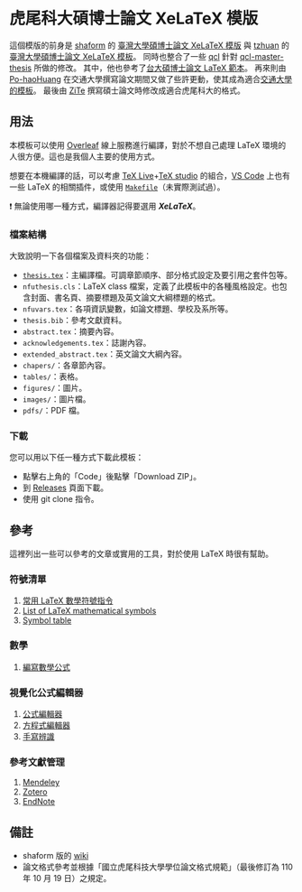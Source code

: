 # 虎尾科大碩博士論文 XeLaTeX 模版

這個模版的前身是 [shaform](http://github.com/shaform) 的 [臺灣大學碩博士論文 XeLaTeX 模版](https://github.com/shaform/ntu-thesis) 與 [tzhuan](http://github.com/tzhuan) 的
[臺灣大學碩博士論文 XeLaTeX 模板](https://github.com/tzhuan/ntu-thesis)。
同時也整合了一些 [qcl](https://github.com/qcl) 針對
[qcl-master-thesis](https://github.com/qcl/qcl-master-thesis) 所做的修改。
其中，他也參考了[台大碩博士論文 LaTeX 範本](https://code.google.com/p/ntu-thesis-latex-template/)。
再來則由 [Po-haoHuang](https://github.com/Po-haoHuang) 在交通大學撰寫論文期間又做了些許更動，使其成為適合[交通大學的模板](https://github.com/Po-haoHuang/nctu-thesis)。
最後由 [ZiTe](https://github.com/ziteh) 撰寫碩士論文時修改成適合虎尾科大的格式。

## 用法

本模板可以使用 [Overleaf](https://www.overleaf.com) 線上服務進行編譯，對於不想自己處理 LaTeX 環境的人很方便。這也是我個人主要的使用方式。

想要在本機編譯的話，可以考慮 [TeX Live](https://www.tug.org/texlive/)+[TeX studio](https://www.texstudio.org/) 的組合，[VS Code](https://code.visualstudio.com/) 上也有一些 LaTeX 的相關插件，或使用 [`Makefile`](./Makefile)（未實際測試過）。

:heavy_exclamation_mark: 無論使用哪一種方式，編譯器記得要選用 ***XeLaTeX***。

### 檔案結構

大致說明一下各個檔案及資料夾的功能：

- [`thesis.tex`](./thesis.tex)：主編譯檔。可調章節順序、部分格式設定及要引用之套件包等。
- `nfuthesis.cls`：LaTeX class 檔案，定義了此模板中的各種風格設定。也包含封面、書名頁、摘要標題及英文論文大綱標題的格式。
- `nfuvars.tex`：各項資訊變數，如論文標題、學校及系所等。
- `thesis.bib`：參考文獻資料。
- `abstract.tex`：摘要內容。
- `acknowledgements.tex`：誌謝內容。
- `extended_abstract.tex`：英文論文大綱內容。
- `chapers/`：各章節內容。
- `tables/`：表格。
- `figures/`：圖片。
- `images/`：圖片檔。
- `pdfs/`：PDF 檔。

### 下載

您可以用以下任一種方式下載此模板：
- 點擊右上角的「Code」後點擊「Download ZIP」。
- 到 [Releases](https://github.com/ziteh/nfu-thesis/releases) 頁面下載。
- 使用 git clone 指令。

## 參考

這裡列出一些可以參考的文章或實用的工具，對於使用 LaTeX 時很有幫助。

### 符號清單
1. [常用 LaTeX 數學符號指令](https://hackmd.io/@CynthiaChuang/Basic-LaTeX-Commands)
1. [List of LaTeX mathematical symbols](https://oeis.org/wiki/List_of_LaTeX_mathematical_symbols)
1. [Symbol table](https://www.overleaf.com/latex/templates/symbol-table/fhqmttqvrnhk)

### 數學
1. [編寫數學公式](https://en.wikibooks.org/wiki/LaTeX/Mathematics)

### 視覺化公式編輯器
1. [公式編輯器](https://www.latexlive.com/##)
1. [方程式編輯器](https://editor.codecogs.com/)
1. [手寫辨識](https://webdemo.myscript.com/views/math/index.html)

### 參考文獻管理
1. [Mendeley](https://www.mendeley.com/search/)
1. [Zotero](https://www.zotero.org/)
1. [EndNote](https://endnote.com/)

## 備註

- shaform 版的 [wiki](https://github.com/shaform/ntu-thesis/wiki)
- 論文格式參考並根據「國立虎尾科技大學學位論文格式規範」（最後修訂為 110 年 10 月 19 日）之規定。
